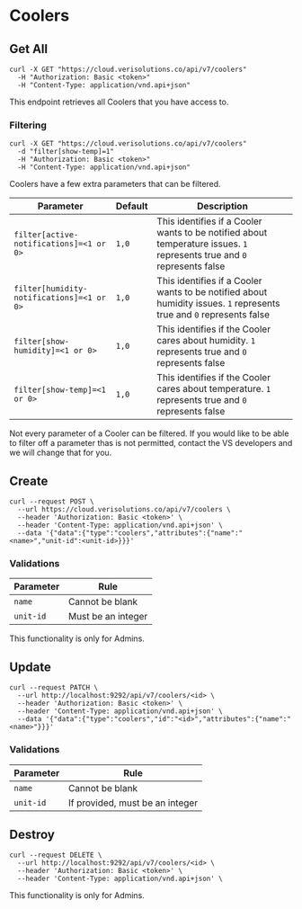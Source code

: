 # Coolers

## Get All

```shell
curl -X GET "https://cloud.verisolutions.co/api/v7/coolers"
  -H "Authorization: Basic <token>"
  -H "Content-Type: application/vnd.api+json"
```

This endpoint retrieves all Coolers that you have access to.

### Filtering

```shell
curl -X GET "https://cloud.verisolutions.co/api/v7/coolers"
  -d "filter[show-temp]=1"
  -H "Authorization: Basic <token>"
  -H "Content-Type: application/vnd.api+json"
```

Coolers have a few extra parameters that can be filtered.

Parameter | Default | Description
--------- | ------- | -----------
`filter[active-notifications]=<1 or 0>` | `1,0` | This identifies if a Cooler wants to be notified about temperature issues. `1` represents true and `0` represents false
`filter[humidity-notifications]=<1 or 0>` | `1,0` | This identifies if a Cooler wants to be notified about humidity issues. `1` represents true and `0` represents false
`filter[show-humidity]=<1 or 0>` | `1,0` | This identifies if the Cooler cares about humidity. `1` represents true and `0` represents false
`filter[show-temp]=<1 or 0>` | `1,0` | This identifies if the Cooler cares about temperature. `1` represents true and `0` represents false

<aside class="warning">
Not every parameter of a Cooler can be filtered. If you would like to be able to filter off a parameter thas is not permitted, contact the VS developers and we will change that for you.
</aside>

## Create

```shell
curl --request POST \
  --url https://cloud.verisolutions.co/api/v7/coolers \
  --header 'Authorization: Basic <token>' \
  --header 'Content-Type: application/vnd.api+json' \
  --data '{"data":{"type":"coolers","attributes":{"name":"<name>","unit-id":<unit-id>}}}'
```

### Validations

Parameter | Rule
--------- | ----
`name` | Cannot be blank
`unit-id` | Must be an integer

<aside class="warning">
This functionality is only for Admins.
</aside>

## Update

```shell
curl --request PATCH \
  --url http://localhost:9292/api/v7/coolers/<id> \
  --header 'Authorization: Basic <token>' \
  --header 'Content-Type: application/vnd.api+json' \
  --data '{"data":{"type":"coolers","id":"<id>","attributes":{"name":"<name>"}}}'
```

### Validations

Parameter | Rule
--------- | ----
`name` | Cannot be blank
`unit-id` | If provided, must be an integer

## Destroy

```shell
curl --request DELETE \
  --url http://localhost:9292/api/v7/coolers/<id> \
  --header 'Authorization: Basic <token>' \
  --header 'Content-Type: application/vnd.api+json' \
```

<aside class="warning">
This functionality is only for Admins.
</aside>
